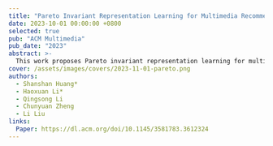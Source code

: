 ```yaml
---
title: "Pareto Invariant Representation Learning for Multimedia Recommendation"
date: 2023-10-01 00:00:00 +0800
selected: true
pub: "ACM Multimedia"
pub_date: "2023"
abstract: >-
  This work proposes Pareto invariant representation learning for multimedia recommendation tasks.
cover: /assets/images/covers/2023-11-01-pareto.png
authors:
  - Shanshan Huang*
  - Haoxuan Li*
  - Qingsong Li
  - Chunyuan Zheng
  - Li Liu
links:
  Paper: https://dl.acm.org/doi/10.1145/3581783.3612324
---
```

